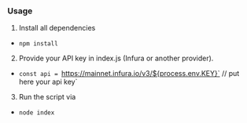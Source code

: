 ### Usage

1. Install all dependencies

- `npm install`

2. Provide your API key in index.js (Infura or another provider).

- `const api = `https://mainnet.infura.io/v3/${process.env.KEY}`  // put here your api key`

3. Run the script via

- `node index`